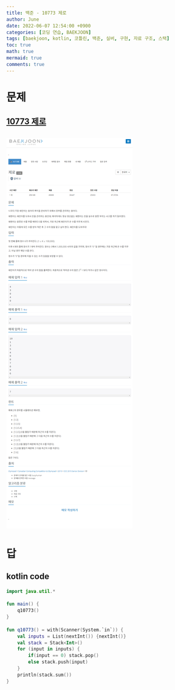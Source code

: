 ```yaml
---
title: 백준 - 10773 제로
author: June
date: 2022-06-07 12:54:00 +0900
categories: [코딩 연습, BAEKJOON]
tags: [baekjoon, kotlin, 코틀린, 백준, 실버, 구현, 자료 구조, 스택]
toc: true
math: true
mermaid: true
comments: true
---
```

# 문제
## [10773 제로](https://www.acmicpc.net/problem/10773)
## ![screencapture](/posts/coding-practice/baekjoon/screencapture-acmicpc-net-problem-10773.png)

# 답
## kotlin code
```kotlin
import java.util.*

fun main() {
    q10773()
}

fun q10773() = with(Scanner(System.`in`)) {
    val inputs = List(nextInt()) {nextInt()}
    val stack = Stack<Int>()
    for (input in inputs) {
        if(input == 0) stack.pop()
        else stack.push(input)
    }
    println(stack.sum())
}
```